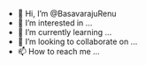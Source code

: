 - 👋 Hi, I’m @BasavarajuRenu
- 👀 I’m interested in ...
- 🌱 I’m currently learning ...
- 💞️ I’m looking to collaborate on ...
- 📫 How to reach me ...

<!---
BasavarajuRenu/BasavarajuRenu is a ✨ special ✨ repository because its `README.md` (this file) appears on your GitHub profile.
You can click the Preview link to take a look at your changes.
--->

